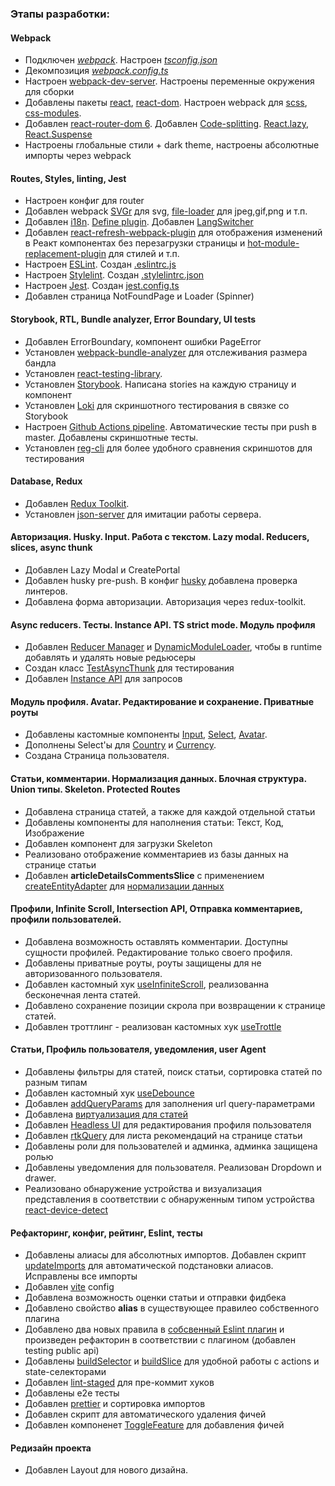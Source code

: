 ### Этапы разработки:

#### Webpack

- Подключен [_webpack_](https://webpack.js.org/). Настроен _[tsconfig.json](tsconfig.json)_
- Декомпозиция _[webpack.config.ts](/webpack.config.ts)_
- Настроен [webpack-dev-server](https://webpack.js.org/configuration/dev-server/). Настроены переменные окружения для сборки
- Добавлены пакеты [react](https://ru.reactjs.org), [react-dom](https://ru.reactjs.org/docs/react-dom.html). Настроен webpack для [scss](https://sass-scss.ru), [css-modules](https://github.com/css-modules/css-modules).
- Добавлен [react-router-dom 6](https://reactrouter.com/en/v6.3.0/getting-started/overview). Добавлен [Code-splitting](https://reactjs.org/docs/code-splitting.html). [React.lazy](https://reactjs.org/docs/code-splitting.html#reactlazy), [React.Suspense](https://reactjs.org/docs/react-api.html#reactsuspense)
- Настроены глобальные стили + dark theme, настроены абсолютные импорты через webpack

#### Routes, Styles, linting, Jest

- Настроен конфиг для router
- Добавлен webpack [SVGr](https://www.npmjs.com/package/@svgr/webpack) для svg, [file-loader](https://v4.webpack.js.org/loaders/file-loader/) для jpeg,gif,png и т.п.
- Добавлен [i18n](https://react.i18next.com/). [Define plugin](https://webpack.js.org/plugins/define-plugin/). Добавлен [LangSwitcher](src/shared/UI/LangSwitcher/LangSwitcher.tsx)
- Добавлен [react-refresh-webpack-plugin](https://www.npmjs.com/package/@pmmmwh/react-refresh-webpack-plugin) для отображения изменений в Реакт компонентах без перезагрузки страницы и [hot-module-replacement-plugin](https://webpack.js.org/plugins/hot-module-replacement-plugin/) для стилей и т.п.
- Настроен [ESLint](https://eslint.org/). Создан [.eslintrc.js](../.eslintrc.js)
- Настроен [Stylelint](https://stylelint.io/). Создан [.stylelintrc.json](/.stylelintrc.json)
- Настроен [Jest](https://jestjs.io/ru/). Создан [jest.config.ts](/jest.config.ts)
- Добавлен страница NotFoundPage и Loader (Spinner)

#### Storybook, RTL, Bundle analyzer, Error Boundary, UI tests

- Добавлен ErrorBoundary, компонент ошибки PageError
- Установлен [webpack-bundle-analyzer](https://github.com/webpack-contrib/webpack-bundle-analyzer) для отслеживания размера бандла
- Установлен [react-testing-library](https://testing-library.com/docs/react-testing-library/intro/).
- Установлен [Storybook](https://storybook.js.org/docs/react/get-started/introduction). Написана stories на каждую страницу и компонент
- Установлен [Loki](https://loki.js.org/getting-started.html) для скриншотного тестирования в связке со Storybook
- Настроен [Github Actions pipeline](../.github/workflows/main.yml). Автоматические тесты при push в master. Добавлены скриншотные тесты.
- Установлен [reg-cli](https://github.com/reg-viz/reg-cli) для более удобного сравнения скриншотов для тестирования

#### Database, Redux

- Добавлен [Redux Toolkit](https://redux-toolkit.js.org/).
- Установлен [json-server](https://www.npmjs.com/package/json-server) для имитации работы cервера.

#### Авторизация. Husky. Input. Работа с текстом. Lazy modal. Reducers, slices, async thunk

- Добавлен Lazy Modal и CreatePortal
- Добавлен husky pre-push. В конфиг [husky](../.husky/pre-commit) добавлена проверка линтеров.
- Добавлена форма авторизации. Авторизация через redux-toolkit.

#### Async reducers. Тесты. Instance API. TS strict mode. Модуль профиля

- Добавлен [Reducer Manager](../src/app/providers/StoreProvider/config/reducerManager.ts) и [DynamicModuleLoader](../src/shared/lib/ui/DynamicModuleLoader/DynamicModuleLoader.tsx), чтобы в runtime добавлять и удалять новые редьюсеры
- Создан класс [TestAsyncThunk](../src/shared/lib/tests/TestAsyncThunk/TestAsyncThunk.ts) для тестирования
- Добавлен [Instance API](../src/shared/api/api.ts) для запросов

#### Модуль профиля. Avatar. Редактирование и сохранение. Приватные роуты

- Добавлены кастомные компоненты [Input](../src/shared/ui/Input/Input.tsx), [Select](../src/shared/ui/Select/Select.tsx), [Avatar](../src/shared/ui/Avatar/Avatar.tsx).
- Дополнены Select'ы для [Country](../src/entities/Country/ui/CountrySelect/CountrySelect.tsx) и [Currency](../src/entities/Currency/ui/CurrencySelect/CurrencySelect.tsx).
- Создана Страница пользователя.

#### Статьи, комментарии. Нормализация данных. Блочная структура. Union типы. Skeleton. Protected Routes

- Добавлена страница статей, а также для каждой отдельной cтатьи
- Добавлены компоненты для наполнения статьи: Текст, Код, Изображение
- Добавлен компонент для загрузки Skeleton
- Реализовано отображение комментариев из базы данных на странице статьи
- Добавлен **articleDetailsCommentsSlice** с применением [createEntityAdapter](https://redux-toolkit.js.org/api/createEntityAdapter) для [нормализации данных](https://redux.js.org/usage/structuring-reducers/normalizing-state-shape)

#### Профили, Infinite Scroll, Intersection API, Отправка комментариев, профили пользователей.

- Добавлена возможность оставлять комментарии. Доступны сущности профилей. Редактирование только своего профиля.
- Добавлены приватные роуты, роуты защищены для не авторизованного пользователя.
- Добавлен кастомный хук [useInfiniteScroll](../src/shared/lib/hooks/useInfititeScroll/useInfiniteScroll.ts), реализованна бесконечная лента статей.
- Добавлено сохранение позиции скрола при возвращении к странице статей.
- Добавлен троттлинг - реализован кастомных хук [useTrottle](../src/shared/lib/hooks/useThrottle/useThrottle.ts)

#### Статьи, Профиль пользователя, уведомления, user Agent

- Добавлены фильтры для статей, поиск статьи, сортировка статей по разным типам
- Добавлен кастомный хук [useDebounce](../src/shared/lib/hooks/useDebounce/useDebounce.ts)
- Добавлен [addQueryParams](../src/shared/lib/url/addQueryParams/addQueryParams.ts) для заполнения url query-параметрами
- Добавлена [виртуализация для статей](https://www.npmjs.com/package/react-virtualized)
- Добавлен [Headless UI](https://headlessui.com/) для редактирования профиля пользователя
- Добавлен [rtkQuery](https://redux-toolkit.js.org/rtk-query/overview) для листа рекомендаций на странице статьи
- Добавлены роли для пользователей и админка, админка защищена ролью
- Добавлены уведомления для пользователя. Реализован Dropdown и drawer.
- Реализовано обнаружение устройства и визуализация представления в соответствии с обнаруженным типом устройства [react-device-detect](https://www.npmjs.com/package/react-device-detect)

#### Рефакторинг, конфиг, рейтинг, Eslint, тесты

- Добавлены алиасы для абсолютных импортов. Добавлен скрипт [updateImports](../scripts/updateImports.ts) для автоматической подстановки алиасов. Исправлены все импорты
- Добавлен [vite](https://vitejs.dev/) config
- Добавлена возможность оценки статьи и отправки фидбека
- Добавлено свойство **alias** в существующее правилео собственного плагина
- Добавлено два новых правила в [собсвенный Eslint плагин](https://www.npmjs.com/package/eslint-plugin-fsd-import-plugin) и произведен рефакторин в соответствии с плагином (добавлен testing public api)
- Добавлены [buildSelector](../src/shared/lib/store/buildSelector.ts) и [buildSlice](../src/shared/lib/store/buildSlice.ts) для удобной работы с actions и state-селекторами
- Добавлен [lint-staged](https://www.npmjs.com/package/lint-staged?activeTab=readme) для пре-коммит хуков
- Добавлены e2e тесты
- Добавлен [prettier](https://prettier.io/) и сортировка импортов
- Добавлен скрипт для автоматического удаления фичей
- Добавлен компоненет [ToggleFeature](../src/shared/lib/features/ToggleFeatures/ToggleFeatures.tsx) для добавления фичей

#### Редизайн проекта

- Добавлен Layout для нового дизайна.
